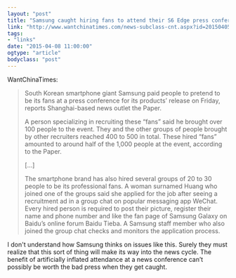 ```yaml
---
layout: "post"
title: "Samsung caught hiring fans to attend their S6 Edge press conference"
link: "http://www.wantchinatimes.com/news-subclass-cnt.aspx?id=20150405000006&cid=1102"
tags: 
- "links"
date: "2015-04-08 11:00:00"
ogtype: "article"
bodyclass: "post"
---
```


WantChinaTimes:

> South Korean smartphone giant Samsung paid people to pretend to be its fans at a press conference for its products’ release on Friday, reports Shanghai-based news outlet the Paper.
> 
> A person specializing in recruiting these “fans” said he brought over 100 people to the event. They and the other groups of people brought by other recruiters reached 400 to 500 in total. These hired “fans” amounted to around half of the 1,000 people at the event, according to the Paper.
> 
> [...]
> 
> The smartphone brand has also hired several groups of 20 to 30 people to be its professional fans. A woman surnamed Huang who joined one of the groups said she applied for the job after seeing a recruitment ad in a group chat on popular messaging app WeChat. Every hired person is required to post their picture, register their name and phone number and like the fan page of Samsung Galaxy on Baidu’s online forum Baidu Tieba. A Samsung staff member who also joined the group chat checks and monitors the application process.

I don't understand how Samsung thinks on issues like this. Surely they must realize that this sort of thing will make its way into the news cycle. The benefit of artificially inflated attendance at a news conference can’t possibly be worth the bad press when they get caught.
